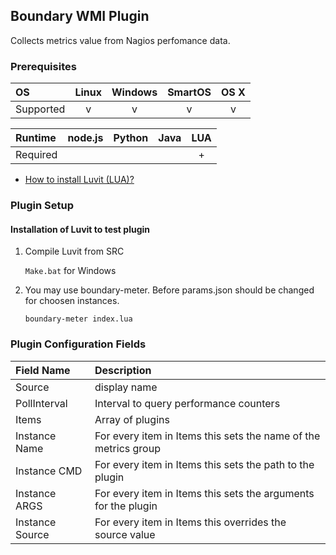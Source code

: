 Boundary WMI Plugin
--------------------------
Collects metrics value from Nagios perfomance data.

### Prerequisites

|     OS    | Linux | Windows | SmartOS | OS X |
|:----------|:-----:|:-------:|:-------:|:----:|
| Supported |   v   |    v    |    v    |   v  |


|  Runtime | node.js | Python | Java | LUA |
|:---------|:-------:|:------:|:----:|:---:|
| Required |         |       |       |  +  |


- [How to install Luvit (LUA)?](https://luvit.io/) 

### Plugin Setup

#### Installation of Luvit to test plugin

1. Compile Luvit from SRC

     ```Make.bat``` for Windows 
	 
2. You may use boundary-meter. Before params.json should be changed for choosen instances.

	```boundary-meter index.lua```

### Plugin Configuration Fields
|Field Name      |Description                                                            |
|:---------------|:----------------------------------------------------------------------|
|Source          |display name                                                           |
|PollInterval    |Interval to query performance counters                                 |
|Items           |Array of plugins                                                       |
|Instance Name   |For every item in Items this sets the name of the metrics group        |
|Instance CMD    |For every item in Items this sets the path to the plugin               |
|Instance ARGS   |For every item in Items this sets the arguments for the plugin         |
|Instance Source |For every item in Items this overrides the source value                |



